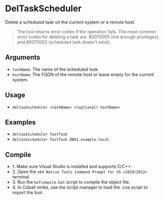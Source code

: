 # DelTaskScheduler
Delete a scheduled task on the current system or a remote host.

>The tool returns error codes if the operation fails. The most common error codes for deleting a task are: 80070005 (not enough privileges), and 80070002 (scheduled task doesn't exist). 

## Arguments
* `taskName`: The name of the scheduled task.
* `hostName`: The FQDN of the remote host or leave empty for the current system. 

## Usage
* `deltaskscheduler <taskName> <(optional) hostName>`

## Examples
* `deltaskscheduler TestTask`
* `deltaskscheduler TestTask DB01.example.local`

## Compile
- 1\. Make sure Visual Studio is installed and supports C/C++.
- 2\. Open the `x64 Native Tools Command Prompt for VS <2019/2022>` terminal.
- 3\. Run the `bofcompile.bat` script to compile the object file. 
- 4\. In Cobalt strike, use the script manager to load the .cna script to import the tool. 

